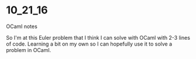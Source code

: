 # 10_21_16
OCaml notes

So I'm at this Euler problem that
I think I can solve with OCaml with 2-3 lines of code.
Learning a bit on my own so I can hopefully use it to solve a problem in OCaml.
